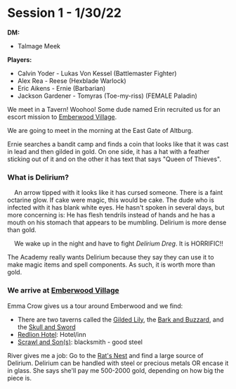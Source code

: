 # Session 1 - 1/30/22

**DM:**

- Talmage Meek

**Players:**

- Calvin Yoder - Lukas Von Kessel (Battlemaster Fighter)
- Alex Rea - Reese (Hexblade Warlock)
- Eric Aikens - Ernie (Barbarian)
- Jackson Gardener  - Tomyras (Toe-my-riss) (FEMALE Paladin)

We meet in a Tavern! Woohoo! Some dude named Erin recruited us for an escort mission to <u>Emberwood Village</u>.

We are going to meet in the morning at the East Gate of Altburg.

Ernie searches a bandit camp and finds a coin that looks like that it was cast in lead and then gilded in gold. On one side, it has a hat with a feather sticking out of it and on the other it has text that says "Queen of Thieves".

### What is Delirium?

    An arrow tipped with it looks like it has cursed someone. There is a faint octarine glow. If cake were magic, this would be cake. The dude who is infected with it has blank white eyes. He hasn't spoken in several days, but more concerning is: He has flesh tendrils instead of hands and he has a mouth on his stomach that appears to be mumbling. Delirium is more dense than gold. 

    We wake up in the night and have to fight *Delirium Dreg*. It is HORRIFIC!!

The Academy really wants Delirium because they say they can use it to make magic items and spell components. As such, it is worth more than gold. 

### We arrive at <u>Emberwood Village</u>

Emma Crow gives us a tour around Emberwood and we find:

- There are two taverns called the <u>Gilded Lily</u>, the <u>Bark and Buzzard</u>, and the <u>Skull and Sword</u>
- <u>Redlion Hotel</u>: Hotel/inn
- <u>Scrawl and Son(s)</u>: blacksmith - good steel

River gives me a job: Go to the <u>Rat's Nest</u> and find a large source of Delirium. Delirium can be handled with steel or precious metals OR encase it in glass. She says she'll pay me 500-2000 gold, depending on how big the piece is. 
